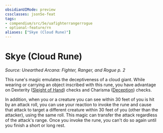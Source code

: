 ```yaml
---
obsidianUIMode: preview
cssclasses: json5e-feat
tags:
- compendium/src/5e/uafighterrangerrogue
- optional-feature/rn
aliases: ["Skye (Cloud Rune)"]
---
```

# Skye (Cloud Rune)
*Source: Unearthed Arcana: Fighter, Ranger, and Rogue p. 2*  

This rune's magic emulates the deceptiveness of a cloud giant. While wearing or carrying an object inscribed with this rune, you have advantage on Dexterity ([Sleight of Hand](/Systems/5e/rules/skills.md#Sleight%20of%20Hand)) checks and Charisma ([Deception](/Systems/5e/rules/skills.md#Deception)) checks.

In addition, when you or a creature you can see within 30 feet of you is hit by an attack roll, you can use your reaction to invoke the rune and cause that attack to target a different creature within 30 feet of you (other than the attacker), using the same roll. This magic can transfer the attack regardless of the attack's range. Once you invoke the rune, you can't do so again until you finish a short or long rest.
